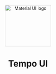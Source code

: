 <p align="center">
  <a href="https://github.com/TempoJC/tempo-ui" rel="noopener" target="_blank"><img width="150" height="133" src="./src/assets/kawhi_logo.svg" alt="Material UI logo"></a>
</p>

<h1 align="center">Tempo UI</h1>
